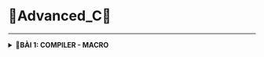 # 📓Advanced_C📓
----

<details>
<summary><b>📖BÀI 1: COMPILER - MACRO</b></summary>
 
## 1. Compiler - Trình biên dịch
- **Compiler (Trình biên dịch )**: là chương trình biên dịch các code của ngôn ngữ lập trình tương ứng thành các mã nhị phân mà máy có thể hiểu được.
- Quá trình biên dịch gồm 4 giai đoạn:

![image](https://github.com/user-attachments/assets/a0dfa386-3802-4682-a506-cd6534989b3d)
<br>&nbsp;**a. Preprocess (Tiền xử lý):**<br>
&nbsp;&nbsp;- &nbsp;**Tác dụng:** Chuyển các _file.c_, _file.h_ sang _file.i_.<br>
&nbsp;&nbsp;- &nbsp;**Đặc điểm:**<br>
&nbsp;&nbsp;&nbsp;&nbsp;&nbsp;+ &nbsp;Xử lý các loại chỉ thị tiền xử lý.<br>
&nbsp;&nbsp;&nbsp;&nbsp;&nbsp;+ &nbsp;Xóa bỏ các chú thích.<br>
&nbsp;&nbsp;- &nbsp;**Cú pháp:** `gcc -E main.c -o main.i`.<br>

&nbsp;**b. Compiler (Biên dịch):**<br>
&nbsp;&nbsp;- &nbsp;**Tác dụng:** Chuyển _file.i_ sang _file.s_.<br>
&nbsp;&nbsp;- &nbsp;**Đặc điểm:**<br>
&nbsp;&nbsp;&nbsp;&nbsp;&nbsp;+ &nbsp;_file.s_: là file assembly code thao tác được trực tiếp với CPU.<br>
&nbsp;&nbsp;+ &nbsp;**Cú pháp:** `gcc -S main.i -o main.s`.<br>

&nbsp;**c. Assembler (Hợp ngữ):**<br>
&nbsp;&nbsp;- &nbsp;**Tác dụng:** Chuyển _file.s_ sang _file.o_.<br>
&nbsp;&nbsp;- &nbsp;**Đặc điểm:**<br>
&nbsp;&nbsp;&nbsp;&nbsp;&nbsp;+ &nbsp;Dịch chương trình sang mã máy 0 và 1.<br>
&nbsp;&nbsp;+ &nbsp;**Cú pháp:** `gcc -c main.s -o main.o`.<br>

&nbsp;**d. Linker (Liên kết):**<br>
&nbsp;&nbsp;- &nbsp;**Tác dụng:** Chuyển _file.o_ sang _file.exe_.<br>
&nbsp;&nbsp;- &nbsp;**Đặc điểm:**<br>
&nbsp;&nbsp;&nbsp;&nbsp;&nbsp;+ &nbsp;Dịch chương trình sang mã máy 0 và 1.<br>
&nbsp;&nbsp;+ &nbsp;**Cú pháp:** `gcc main.o test.o -o main`.<br>
## 2. Marco
- **Marco:** Là từ chỉ những thông tin sẽ được xử lý ở quá trình tiền xử lý bao gồm:

**a. #include:** Chỉ thị bao hàm tệp.<br>
&nbsp;&nbsp;- &nbsp;**Chức năng:**  Chèn nội dung file khác vào mã nguồn chính.<br>
&nbsp;&nbsp;&nbsp;&nbsp;- &nbsp;**#include <...>:** Thư viện trữ của C. Tìm kiếm file trong thư mục cài đặt.<br>
&nbsp;&nbsp;&nbsp;&nbsp;- &nbsp;**#include "...":**  File thư viện do người dùng tự tạo. Tìm kiếm file trong thư mục hiện tại.<br>
&nbsp;&nbsp;- &nbsp;**Ví dụ:**`gcc -E main.c -o main.i`.<br>

&nbsp;**b. #define:** Chỉ thị định nghĩa.<br>
&nbsp;&nbsp;- &nbsp;**Chức năng:**  Dùng để định nghĩa marco, tránh lặp lại những mã nguồn.<br>
&nbsp;&nbsp;- &nbsp;***Note:**  Khi viết define cho 1 hàm có nhiều dòng thì phải có giáu "\" dể liên kết các dòng.<br>
&nbsp;&nbsp;- &nbsp;**Ví dụ:**`gcc -E main.c -o main.i`.<br>

&nbsp;**c. #undef:** Chỉ thị hủy định nghĩa.<br>
&nbsp;&nbsp;- &nbsp;**Chức năng:**  Dùng để hủy định nghĩa marco.<br>
&nbsp;&nbsp;- &nbsp;**Đặc điểm:**<br>
&nbsp;&nbsp;&nbsp;&nbsp;&nbsp;+ &nbsp;**#include <...>:** Thư viện trữ của C. Tìm kiếm file trong thư mục cài đặt.<br>
&nbsp;&nbsp;&nbsp;&nbsp;&nbsp;+ &nbsp;**#include "...":**  File thư viện do người dùng tự tạo. Tìm kiếm file trong thư mục hiện tại.<br>
&nbsp;&nbsp;- &nbsp;**Ví dụ:**
`gcc -E main.c -o main.i`.<br>

&nbsp;**d. #if, #elif, #else, #endif:** Chỉ thị biên dịch có điều kiện.<br>
&nbsp;&nbsp;- &nbsp;**Chức năng:**  Dùng để định nghĩa marco, tránh lặp lại những mã nguồn.<br>
&nbsp;&nbsp;- &nbsp;**Đặc điểm:**<br>
&nbsp;&nbsp;&nbsp;&nbsp;&nbsp;+ &nbsp;**#include <...>:** Thư viện trữ của C. Tìm kiếm file trong thư mục cài đặt.<br>
&nbsp;&nbsp;&nbsp;&nbsp;&nbsp;+ &nbsp;**#include "...":**  File thư viện do người dùng tự tạo. Tìm kiếm file trong thư mục hiện tại.<br>
&nbsp;&nbsp;- &nbsp;**Ví dụ:**
`gcc -E main.c -o main.i`.<br>

  </details>
